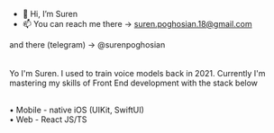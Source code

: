 - 👋 Hi, I’m Suren
- 📫 You can reach me there -> suren.poghosian.18@gmail.com

and there (telegram) -> @surenpoghosian
</br>
</br>
</br>
Yo I'm Suren. I used to train voice models back in 2021. Currently I'm mastering my skills of Front End development with the stack below </br> </br>

• Mobile - native iOS (UIKit, SwiftUI) </br>
• Web - React JS/TS </br>

<!---
surenpoghosian/surenpoghosian is a ✨ special ✨ repository because its `README.md` (this file) appears on your GitHub profile.
You can click the Preview link to take a look at your changes.
--->
